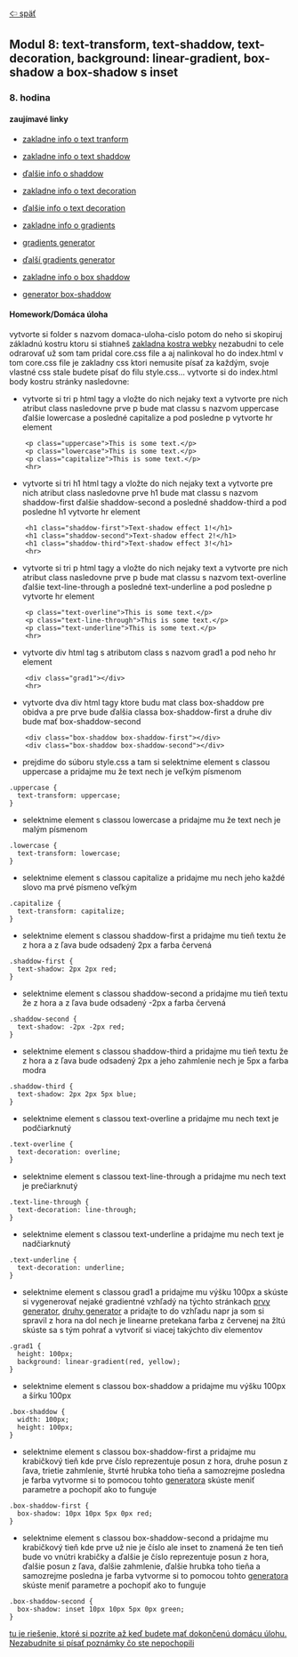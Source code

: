 [&#129188; späť](../README.md)</br>

## Modul 8: text-transform, text-shaddow, text-decoration, background: linear-gradient, box-shadow a box-shadow s inset

### 8. hodina

#### zaujímavé linky
- [zakladne info o text tranform](https://css-tricks.com/almanac/properties/t/text-transform)</br>
- [zakladne info o text shaddow](https://css-tricks.com/almanac/properties/t/text-shadow)</br>
- [ďalšie info o shaddow](https://www.w3schools.com/css/css3_shadows.asp)</br>
- [zakladne info o text decoration](https://css-tricks.com/almanac/properties/t/text-decoration)</br>
- [ďalšie info o text decoration](https://www.w3schools.com/cssref/pr_text_text-decoration.asp)</br>
- [zakladne info o gradients](https://www.w3schools.com/css/css3_gradients.asp)</br>
- [gradients generator](http://www.css3factory.com/linear-gradients)</br>
- [ďalší gradients generator](http://www.colorzilla.com/gradient-editor/)</br>

- [zakladne info o box shaddow](https://css-tricks.com/almanac/properties/b/box-shadow)</br>
- [generator box-shaddow](https://www.cssmatic.com/box-shadow)</br>

#### Homework/Domáca úloha</br>
vytvorte si folder s nazvom domaca-uloha-cislo potom do neho si skopiruj základnú kostru ktoru si stiahneš [zakladna kostra webky](../default.rar) nezabudni to cele odrarovať už som tam pridal core.css file a aj nalinkoval ho do index.html v tom core.css file je zakladny css ktori nemusite písať za každým, svoje vlastné css stale budete písať do filu style.css... vytvorte si do index.html body kostru stránky nasledovne:
- vytvorte si tri p html tagy a vložte do nich nejaky text a vytvorte pre nich atribut class nasledovne prve p bude mat classu s nazvom uppercase ďalšie lowercase a posledné capitalize a pod posledne p vytvorte hr element
```
	<p class="uppercase">This is some text.</p>
	<p class="lowercase">This is some text.</p>
	<p class="capitalize">This is some text.</p>
	<hr>
```
- vytvorte si tri h1 html tagy a vložte do nich nejaky text a vytvorte pre nich atribut class nasledovne prve h1 bude mat classu s nazvom shaddow-first ďalšie shaddow-second a posledné shaddow-third a pod posledne h1 vytvorte hr element
```
	<h1 class="shaddow-first">Text-shadow effect 1!</h1>	
	<h1 class="shaddow-second">Text-shadow effect 2!</h1>	
	<h1 class="shaddow-third">Text-shadow effect 3!</h1>
	<hr>
```
- vytvorte si tri p html tagy a vložte do nich nejaky text a vytvorte pre nich atribut class nasledovne prve p bude mat classu s nazvom text-overline ďalšie text-line-through a posledné text-underline a pod posledne p vytvorte hr element
```
	<p class="text-overline">This is some text.</p>
	<p class="text-line-through">This is some text.</p>
	<p class="text-underline">This is some text.</p>
	<hr>
```
- vytvorte div html tag s atributom class s nazvom grad1 a pod neho hr element
```
	<div class="grad1"></div>
	<hr>
```
- vytvorte dva div html tagy ktore budu mat class box-shaddow pre obidva a pre prve bude ďalšia classa box-shaddow-first a druhe div bude mať box-shaddow-second
```
	<div class="box-shaddow box-shaddow-first"></div>
	<div class="box-shaddow box-shaddow-second"></div>
```
- prejdime do súboru style.css a tam si selektnime element s classou uppercase a pridajme mu že text nech je veľkým písmenom
```
.uppercase {
  text-transform: uppercase;
}
```
- selektnime element s classou lowercase a pridajme mu že text nech je malým písmenom
```
.lowercase {
  text-transform: lowercase;
}
```
- selektnime element s classou capitalize a pridajme mu nech jeho každé slovo ma prvé písmeno veľkým
```
.capitalize {
  text-transform: capitalize;
}
```
- selektnime element s classou shaddow-first a pridajme mu tieň textu že z hora a z ľava bude odsadený 2px a farba červená
```
.shaddow-first {
  text-shadow: 2px 2px red;
}
```
- selektnime element s classou shaddow-second a pridajme mu tieň textu že z hora a z ľava bude odsadený -2px a farba červená
```
.shaddow-second {
  text-shadow: -2px -2px red;
}
```
- selektnime element s classou shaddow-third a pridajme mu tieň textu že z hora a z ľava bude odsadený 2px a jeho zahmlenie nech je 5px a farba modra
```
.shaddow-third {
  text-shadow: 2px 2px 5px blue;
}
```
- selektnime element s classou text-overline a pridajme mu nech text je podčiarknutý
```
.text-overline {
  text-decoration: overline;
}
```
- selektnime element s classou text-line-through a pridajme mu nech text je prečiarknutý
```
.text-line-through {
  text-decoration: line-through;
}
```
- selektnime element s classou text-underline a pridajme mu nech text je nadčiarknutý
```
.text-underline {
  text-decoration: underline;
}
```
- selektnime element s classou grad1 a pridajme mu výšku 100px a skúste si vygenerovať nejaké gradientné vzhľadý na týchto stránkach [prvy generator](http://www.css3factory.com/linear-gradients), [druhy generator](http://www.colorzilla.com/gradient-editor) a pridajte to do vzhľadu napr ja som si spravil z hora na dol nech je linearne pretekana farba z červenej na žltú skúste sa s tým pohrať a vytvoriť si viacej takýchto div elementov
```
.grad1 {
  height: 100px;
  background: linear-gradient(red, yellow);
}
```
- selektnime element s classou box-shaddow a pridajme mu výšku 100px a šírku 100px
```
.box-shaddow {
  width: 100px;
  height: 100px;
}
```
- selektnime element s classou box-shaddow-first a pridajme mu krabičkový tieň kde prve číslo reprezentuje posun z hora, druhe posun z ľava, trietie zahmlenie, štvrté hrubka toho tieňa a samozrejme posledna je farba vytvorme si to pomocou tohto [generatora](https://www.cssmatic.com/box-shadow)
skúste meniť parametre a pochopiť ako to funguje
```
.box-shaddow-first {
  box-shadow: 10px 10px 5px 0px red;
}
```
- selektnime element s classou box-shaddow-second a pridajme mu krabičkový tieň kde prve už nie je číslo ale inset to znamená že ten tieň bude vo vnútri krabičky a ďalšie je číslo reprezentuje posun z hora, ďalšie posun z ľava, ďalšie zahmlenie, ďalšie hrubka toho tieňa a samozrejme posledna je farba vytvorme si to pomocou tohto [generatora](https://www.cssmatic.com/box-shadow)
skúste meniť parametre a pochopiť ako to funguje
```
.box-shaddow-second {
  box-shadow: inset 10px 10px 5px 0px green;
}
```

[tu je riešenie, ktoré si pozrite až keď budete mať dokončenú domácu úlohu. Nezabudnite si písať poznámky čo ste nepochopili](homework/solution)<br>
